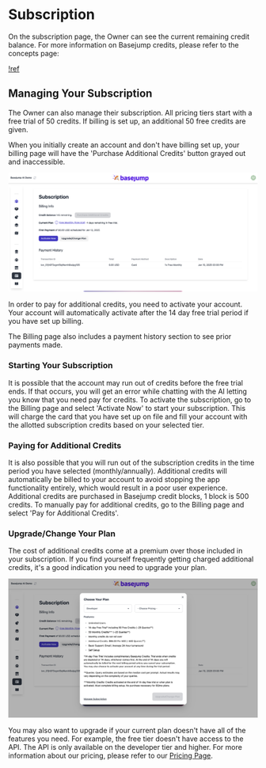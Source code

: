 # Subscription

On the subscription page, the Owner can see the current remaining credit balance. For more information on Basejump credits, please refer to the concepts page: 

[!ref](/getting-started/concepts.md)

## Managing Your Subscription

The Owner can also manage their subscription. All pricing tiers start with a free trial of 50 credits. If billing is set up, an additional 50 free credits are given. 

When you initially create an account and don't have billing set up, your billing page will have the 'Purchase Additional Credits' button grayed out and inaccessible.

![The Billing page](/images/billing/billing_page.png)

In order to pay for additional credits, you need to activate your account. Your account will automatically activate after the 14 day free trial period if you have set up billing. 

The Billing page also includes a payment history section to see prior payments made.

### Starting Your Subscription

It is possible that the account may run out of credits before the free trial ends. If that occurs, you will get an error while chatting with the AI letting you know that you need pay for credits. To activate the subscription, go to the Billing page and select 'Activate Now' to start your subscription. This will charge the card that you have set up on file and fill your account with the allotted subscription credits based on your selected tier.

### Paying for Additional Credits

It is also possible that you will run out of the subscription credits in the time period you have selected (monthly/annually). Additional credits will automatically be billed to your account to avoid stopping the app functionality entirely, which would result in a poor user experience. Additional credits are purchased in Basejump credit blocks, 1 block is 500 credits. To manually pay for additional credits, go to the Billing page and select 'Pay for Additional Credits'.

### Upgrade/Change Your Plan

The cost of additional credits come at a premium over those included in your subscription. If you find yourself frequently getting charged additional credits, it's a good indication you need to upgrade your plan.

![Upgrading your plan](/images/billing/upgrade_plan.png)

You may also want to upgrade if your current plan doesn't have all of the features you need. For example, the free tier doesn't have access to the API. The API is only available on the developer tier and higher. For more information about our pricing, please refer to our [Pricing Page](https://basejump.ai/pricing).
